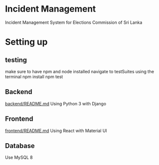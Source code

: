 # Incident Management

Incident Management System for Elections Commission of Sri Lanka

# Setting up
## testing
make sure to have npm and node installed
navigate to testSuites using the terminal
npm install
npm test
## Backend
[backend/README.md](https://github.com/ECLK/IncidentManagement/blob/master/backend/README.md)
Using Python 3 with Django

## Frontend
[frontend/README.md](https://github.com/ECLK/IncidentManagement/blob/master/frontend/README.md)
Using React with Material UI

## Database
Use MySQL 8